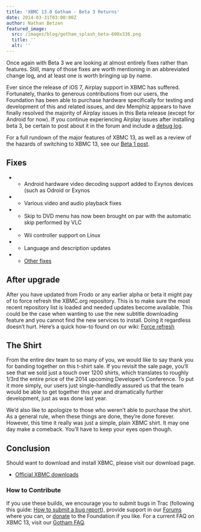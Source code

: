 ```yaml
---
title: 'XBMC 13.0 Gotham - Beta 3 Returns'
date: 2014-03-31T03:00:00Z
author: Nathan Betzen
featured_image:
  src: /images/blog/gotham_splash_beta-600x336.png
  title: ''
  alt: ''
---
```

Once again with Beta 3 we are looking at almost entirely fixes rather than features. Still, many of those fixes are worth mentioning in an abbreviated change log, and at least one is worth bringing up by name.

 Ever since the release of iOS 7, Airplay support in XBMC has suffered. Fortunately, thanks to generous contributions from our users, the Foundation has been able to purchase hardware specifically for testing and development of this and related issues, and dev Memphiz appears to have finally resolved the majority of Airplay issues in this Beta release (except for Android for now). If you continue experiencing Airplay issues after installing beta 3, be certain to post about it in the forum and include a [debug log](https://kodi.wiki/view/Log_file/Easy "XBMC Debug Log").

 For a full rundown of the major features of XBMC 13, as well as a review of the hazards of switching to XBMC 13, see our [Beta 1 post](https://kodi.wiki/xbmc-13-0-gotham-beta1-rises/).

 Fixes
-----

 
 * * Android hardware video decoding support added to Exynos devices (such as Odroid or Exynos
 * * Various video and audio playback fixes
 * * Skip to DVD menu has now been brought on par with the automatic skip performed by VLC
 * * Wii controller support on Linux
 * * Language and description updates
 * * [Other fixes](https://github.com/xbmc/xbmc/compare/Gotham_beta2...Gotham_beta3)
 
 After upgrade
-------------

 After you have updated from Frodo or any earlier alpha or beta it might pay of to force refresh the XBMC.org repository. This is to make sure the most recent repository list is loaded and needed updates become available. This could be the case when wanting to use the new subtitle downloading feature and you cannot find the new services to install. Doing it regardless doesn’t hurt. Here’s a quick how-to found on our wiki: [Force refresh](https://kodi.wiki/view/Add-on_manager)

 The Shirt
---------

 From the entire dev team to so many of you, we would like to say thank you for banding together on this t-shirt sale. If you revisit the sale page, you’ll see that we sold just a touch over 1200 shirts, which translates to roughly 1/3rd the entire price of the 2014 upcoming Developer’s Conference. To put it more simply, our users just single-handledly assured us that the team would be able to get together this year and dramatically further development, just as was done last year.

 We’d also like to apologize to those who weren’t able to purchase the shirt. As a general rule, when these things are done, they’re done forever. However, this time it really was just a simple, plain XBMC shirt. It may one day make a comeback. You’ll have to keep your eyes open though.

  Conclusion
-----------

 Should want to download and install XBMC, please visit our download page.

 * [Official XBMC downloads](https://kodi.wiki/download/)

  

 ### How to Contribute

 If you use these builds, we encourage you to submit bugs in Trac (following this guide: [How to submit a bug report](https://kodi.wiki/view/HOW-TO:Submit_a_bug_report)), provide support in our [Forums](https://forum.kodi.tv/ "XBMC Forums") where you can, or [donate](https://kodi.wiki/contribute/donate/ "XBMC Foundation Donations") to the Foundation if you like. For a current FAQ on XBMC 13, visit our [Gotham FAQ](https://kodi.wiki/view/XBMC_v13_(Gotham)_FAQ "XBMC 13 FAQ").

 